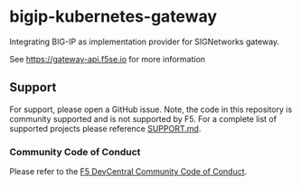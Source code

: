 # bigip-kubernetes-gateway

Integrating BIG-IP as implementation provider for SIGNetworks gateway.

See https://gateway-api.f5se.io for more information

## Support

For support, please open a GitHub issue. Note, the code in this repository is community supported and is not supported by F5. For a complete list of supported projects please reference [SUPPORT.md](./SUPPORT.md).

### Community Code of Conduct
Please refer to the [F5 DevCentral Community Code of Conduct](./docs/code_of_conduct.md).
